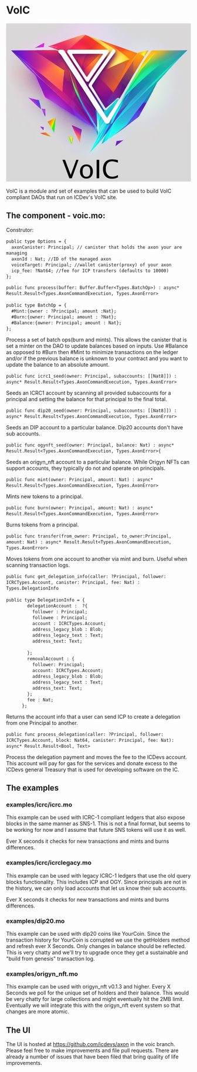 # VoIC

![](logo2.png)

VoIC is a module and set of examples that can be used to build VoIC compliant DAOs that run on ICDev's VoIC site.

## The component - voic.mo:

Construtor:

```
public type Options = {
  axonCanister: Principal; // canister that holds the axon your are managing
  axonId : Nat; //ID of the managed axon
  voiceTarget: Principal; //wallet canister(proxy) of your axon
  icp_fee: ?Nat64; //fee for ICP transfers (defaults to 10000)
};
```

```
public func process(buffer: Buffer.Buffer<Types.BatchOp>) : async* Result.Result<Types.AxonCommandExecution, Types.AxonError>

public type BatchOp = {
  #Mint:{owner : ?Principal; amount :Nat};
  #Burn:{owner: Principal; amount : ?Nat};
  #Balance:{owner: Principal; amount : Nat};
};
```

Process a set of batch ops(burn and mints). This allows the canister that is set a minter on the DAO to update balances based on inputs.  Use #Balance as opposed to #Burn then #Mint to minimize transactions on the ledger and/or if the previous balance is unknown to your contract and you want to update the balance to an absolute amount.

```
public func icrc1_seed(owner: Principal, subaccounts: [[Nat8]]) : async* Result.Result<Types.AxonCommandExecution, Types.AxonError>
```

Seeds an ICRC1 account by scanning all provided subaccounts for a principal and setting the balance for that principal to the final total.

```
public func dip20_seed(owner: Principal, subaccounts: [[Nat8]]) : async* Result.Result<Types.AxonCommandExecution, Types.AxonError>
```

Seeds an DIP account to a particular balance. Dip20 accounts don't have sub accounts.


```
public func ogynft_seed(owner: Principal, balance: Nat) : async* Result.Result<Types.AxonCommandExecution, Types.AxonError>{
```

Seeds an origyn_nft account to a particular balance. While Origyn NFTs can support accounts, they typically do not and operate on principals.

```
public func mint(owner: Principal, amount: Nat) : async* Result.Result<Types.AxonCommandExecution, Types.AxonError>
```

Mints new tokens to a principal.

```
public func burn(owner: Principal, amount: Nat) : async* Result.Result<Types.AxonCommandExecution, Types.AxonError>
```

Burns tokens from a principal.

```
public func transfer(from_owner: Principal, to_owner:Principal, amount: Nat) : async* Result.Result<Types.AxonCommandExecution, Types.AxonError>
```

Moves tokens from one account to another via mint and burn. Useful when scanning transaction logs.

```
public func get_delegation_info(caller: ?Principal, follower: ICRCTypes.Account, canister: Principal, fee: Nat) : Types.DelegationInfo

public type DelegationInfo = {
        delegationAccount :  ?{ 
          follower : Principal;
          followee : Principal;
          account : ICRCTypes.Account;
          address_legacy_blob : Blob;
          address_legacy_text : Text;
          address_text: Text;

        };
        removalAccount : {
          follower: Principal;
          account: ICRCTypes.Account;
          address_legacy_blob : Blob;
          address_legacy_text : Text;
          address_text: Text;
        };
        fee : Nat;
      };
```

Returns the account info that a user can send ICP to create a delegation from one Principal to another.

```
public func process_delegation(caller: ?Principal, follower: ICRCTypes.Account, block: Nat64, canister: Principal, fee: Nat): async* Result.Result<Bool, Text>
```

Process the delegation payment and moves the fee to the ICDevs account. This account will pay for gas for the services and donate excess to the ICDevs general Treasury that is used for developing software on the IC.

## The examples

### examples/icrc/icrc.mo

This example can be used with ICRC-1 compliant ledgers that also expose blocks in the same manner as SNS-1. This is not a final format, but seems to be working for now and I assume that future SNS tokens will use it as well.

Ever X seconds it checks for new transactions and mints and burns differences.

### examples/icrc/icrclegacy.mo

This example can be used with legacy ICRC-1 ledgers that use the old query blocks functionality. This includes ICP and OGY.  Since principals are not in the history, we can only load accounts that let us know their sub accounts.

Ever X seconds it checks for new transactions and mints and burns differences.

### examples/dip20.mo

This example can be used with dip20 coins like YourCoin. Since the transaction history for YourCoin is corrupted we use the getHolders method and refresh ever X Seconds.  Only changes in balance should be reflected.  This is very chatty and we'll try to upgrade once they get a sustainable and "build from genesis" transaction log.

### examples/origyn_nft.mo

This example can be used with origyn_nft v0.1.3 and higher. Every X Seconds we poll for the unique set of holders and their balance. This would be very chatty for large collections and might eventually hit the 2MB limit. Eventually we will integrate this with the origyn_nft event system so that changes are more atomic.

## The UI

The UI is hosted at https://github.com/icdevs/axon in the voic branch. Please feel free to make improvements and file pull requests.  There are already a number of issues that have been filed that bring quality of life improvements.




